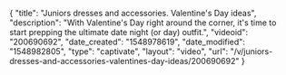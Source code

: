 {
    "title": "Juniors dresses and accessories. Valentine's Day ideas",
    "description": "With Valentine's Day right around the corner, it's time to start prepping the ultimate date night (or day) outfit.",
    "videoid": "200690692",
    "date_created": "1548978619",
    "date_modified": "1548982805",
    "type": "captivate",
    "layout": "video",
    "url": "\/v\/juniors-dresses-and-accessories-valentines-day-ideas\/200690692"
}